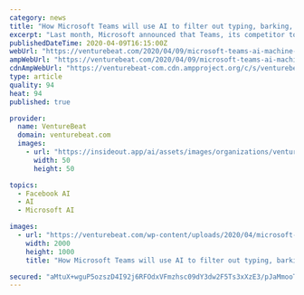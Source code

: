 ```yaml
---
category: news
title: "How Microsoft Teams will use AI to filter out typing, barking, and other noise from video calls"
excerpt: "Last month, Microsoft announced that Teams, its competitor to Slack, Facebook’s Workplace, and Google’s Hangouts Chat ... But one feature, real-time noise suppression, stood out — Microsoft demoed how the AI minimized distracting background noise during a call. We’ve all been there. How many times have you asked someone to mute ..."
publishedDateTime: 2020-04-09T16:15:00Z
webUrl: "https://venturebeat.com/2020/04/09/microsoft-teams-ai-machine-learning-real-time-noise-suppression-typing/"
ampWebUrl: "https://venturebeat.com/2020/04/09/microsoft-teams-ai-machine-learning-real-time-noise-suppression-typing/amp/"
cdnAmpWebUrl: "https://venturebeat-com.cdn.ampproject.org/c/s/venturebeat.com/2020/04/09/microsoft-teams-ai-machine-learning-real-time-noise-suppression-typing/amp/"
type: article
quality: 94
heat: 94
published: true

provider:
  name: VentureBeat
  domain: venturebeat.com
  images:
    - url: "https://insideout.app/ai/assets/images/organizations/venturebeat.com-50x50.jpg"
      width: 50
      height: 50

topics:
  - Facebook AI
  - AI
  - Microsoft AI

images:
  - url: "https://venturebeat.com/wp-content/uploads/2020/04/microsoft-teams-real-time-noise-suppression-chips.png?fit=2000%2C1000&strip=all"
    width: 2000
    height: 1000
    title: "How Microsoft Teams will use AI to filter out typing, barking, and other noise from video calls"

secured: "aMtuX+wguP5ozszD4I92j6RFOdxVFmzhsc09dY3dw2F5Ts3xXzE3/pJaMmooTBdBrhQmCECmazXRkqG6zpwaw+MTDgaCg0qaQZwnlSuGetcHAh67qNqdiGQIFtQdm4V0juLCVulTmoFyRW9KQ4xwRlrUdO72v1hJe3HTKHa0wa/WfEW+wX/NNEeMTnzii5RHfz+v+JcPXZMzpigOm1AYoUx9BmCDYcuAvIfdAuMp9U/npqiM3PxIeKv/7cVNWL7gNwQ97QMY+ieYqTabXhGavdQmMZjN2awCSu7oEuOuF6HhkciumQ0SWqPMXMCfXEKo;XXOtIKL/2D4qJoFVhdmGHQ=="
---
```


